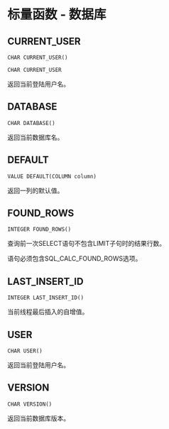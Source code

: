 # 标量函数 - 数据库

## CURRENT_USER	

`CHAR CURRENT_USER()`

`CHAR CURRENT_USER`

返回当前登陆用户名。

## DATABASE	

`CHAR DATABASE()`

返回当前数据库名。

## DEFAULT	

`VALUE DEFAULT(COLUMN column)`

返回一列的默认值。

## FOUND_ROWS	

`INTEGER FOUND_ROWS()`	

查询前一次SELECT语句不包含LIMIT子句时的结果行数。

语句必须包含SQL_CALC_FOUND_ROWS选项。

## LAST_INSERT_ID	

`INTEGER LAST_INSERT_ID()`	

当前线程最后插入的自增值。

## USER	

`CHAR USER()`

返回当前登陆用户名。

## VERSION	

`CHAR VERSION()`

返回当前数据库版本。